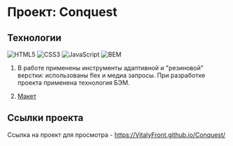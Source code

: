 # Проект: Conquest

## Технологии
![HTML5](https://img.shields.io/badge/-HTML5-e34f26?logo=html5&logoColor=white)
![CSS3](https://img.shields.io/badge/-CSS3-1572b6?logo=css3&logoColor=white)
![JavaScript](https://img.shields.io/badge/-JavaScript-f7df1e?logo=javaScript&logoColor=black)
![BEM](https://img.shields.io/badge/-BEM-yellowgreen)

1. В работе применены инструменты адаптивной и "резиновой" верстки: использованы flex и медиа запросы. При разработке проекта применена технология БЭМ.

2. [Макет](https://www.figma.com/file/22fczdbtZ13E40gD1BkxNR/%5BPublished%5D%5BRU%5D-%C2%ABConquest%C2%BB)

## Ссылки проекта
Ссылка на проект для просмотра - https://VitalyFront.github.io/Conquest/

